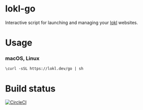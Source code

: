 lokl-go
=======

Interactive script for launching and managing your [lokl](https://lokl.dev) websites.

Usage
=====

### macOS, Linux

`\curl -sSL https://lokl.dev/go | sh`


Build status
============

[![CircleCI](https://circleci.com/gh/lokl-dev/go.svg?style=svg)](https://circleci.com/gh/lokl-dev/go)


